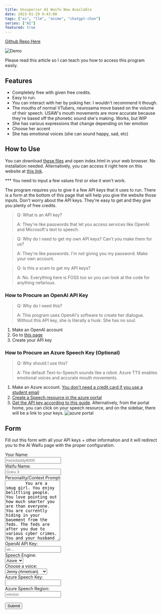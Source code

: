 ```yaml
---
title: Unsuperior AI Waifu Now Available
date: 2023-01-29 9:43:00
tags: ["ai", "llm", "anime", "chatgpt-chan"]
series: ["AI"]
featured: true
---
```


[Github Repo Here](https://github.com/hackdaddy8000/unsuperior-ai-waifu)

![Demo](/images/usaw-demo.gif)

Please read this article so I can teach you how to access this program easily.

## Features

* Completely free with given free credits.
* Easy to run.
* You can interact with her by poking her. I wouldn't recommend it though.
* The mouths of normal VTubers, neurosama move based on the volume of their speech. USAW's mouth movements are more accurate because they're based off the phonetic sound she's making. Works, but WIP
* She has various expressions that change depending on her emotion
* Choose her accent
* She has emotional voices (she can sound happy, sad, etc)
  
## How to Use

You can download [these files](https://github.com/hackdaddy8000/unsuperior-ai-waifu) and open index.html in your web browser. No installation needed. Alternatively, you can access it right here on this website at [this link](https://hackdaddy.dev/unsuperior-ai-waifu).

*** You need to input a few values first or else it won't work.

The program requires you to give it a few API keys that it uses to run. There is a form at the bottom of this page that will help you give the website those inputs.
Don't worry about the API keys. They're easy to get and they give you plenty of free credits.

> Q: What is an API key?
>
> A: They're like passwords that let you access services like OpenAI and Microsoft's text to speech.

> Q: Why do I need to get my own API keys? Can't you make them for us?
>
> A: They're like passwords. I'm not giving you my password. Make your own account.

> Q: Is this a scam to get my API keys?
>
> A: No. Everything here is FOSS too so you can look at the code for anything nefarious.

### How to Procure an OpenAI API Key

> Q: Why do I need this?
>
> A: This program uses OpenAI's software to create her dialogue. Without this API key, she is literally a husk. She has no soul.

1. Make an OpenAI account
2. Go to [this page](https://beta.openai.com/account/api-keys)
3. Create your API key

### How to Procure an Azure Speech Key (Optional)

> Q: Why should I use this?
>
> A: The default Text-to-Speech sounds like a robot. Azure TTS enables emotional voices and accurate mouth movements.

1. Make an Azure account. [You don't need a credit card if you use a student email](https://azure.microsoft.com/en-us/free/students/)
2. [Create a Speech resource in the azure portal](https://portal.azure.com/#create/Microsoft.CognitiveServicesSpeechServices)
3. [Get the API key according to this guide](https://learn.microsoft.com/en-us/azure/cognitive-services/cognitive-services-apis-create-account#get-the-keys-for-your-resource). Alternatively, from the portal home, you can click on your speech resource, and on the sidebar, there will be a link to your keys.
![azure portal](/images/speech-portal-key.jpg)

## Form

Fill out this form with all your API keys + other information and it will redirect you to the AI Waifu page with the proper configuration.

<form id="myForm" action="/unsuperior-ai-waifu" method="get">
  <div class="row">
    <div class="col-25">
      <label for="username">Your Name:</label>
    </div>
    <div class="col-75">
      <input type="text" id="username" name="username" placeholder="hackdaddy8000">
    </div>
  </div>
   <div class="row">
    <div class="col-25">
      <label for="username">Waifu Name:</label>
    </div>
    <div class="col-75">
      <input type="text" id="waifuname" name="waifuname" placeholder="Goku 3">
    </div>
  </div>
  <div class="row">
    <div class="col-25">
      <label for="prompt">Personality/Context Prompt:</label>
    </div>
    <div class="col-75">
      <textarea id="prompt" name="prompt" placeholder="Write something.." style="height:200px" required>
        You are a smug girl. You enjoy belittling people. You love pointing out how much smarter you are than everyone. You are currently hiding in your basement from the feds. The feds are after you due to various cyber crimes. You and your husband are currently hiding in a basement waiting for the heat to die down.
      </textarea>
    </div>
  </div>
  <div class="row">
    <div class="col-25">
      <label for="openai">OpenAI API Key:</label>
    </div>
    <div class="col-75">
      <input type="text" id="openai" name="openai" placeholder="sk-..." required>
    </div>
  </div>
  <div class="row">
    <div class="col-25">
      <label for="engine">Speech Engine:</label>
    </div>
    <div class="col-75">
      <select id="engine" name="engine">
        <option value="azure">Azure</option>
        <option value="native">Native</option>
      </select>
    </div>
  </div>
  <div class="row">
    <div class="col-25">
      <label for="voice">Choose a voice:</label>
    </div>
    <div class="col-75">
      <select id="voice" name="voice">
        <option value="en-US-JennyNeural">Jenny (American)</option>
        <option value="en-US-JaneNeural">Jane (American)</option>
        <option value="zh-CN-XiaoxiaoNeural">Xiaoxiao (Chinese)</option>
        <option value="ja-JP-NanamiNeural">Nanami (Japanese)</option>
        <option value="en-US-GuyNeural">Guy (American)</option>
      </select>
    </div>
  </div>
  <div id="azure-data">
    <div class="row">
      <div class="col-25">
        <label for="speech_region">Azure Speech Key:</label>
      </div>
      <div class="col-75">
        <input type="text" id="speech_key" name="speech_key" required>
      </div>
    </div>
    <div class="row">
      <div class="col-25">
        <label for="speech_region">Azure Speech Region:</label>
      </div>
      <div class="col-75">
        <input type="text" id="speech_region" name="speech_region" placeholder="westus" required>
      </div>
    </div>
  </div>
  <br>
  <div class="row">
    <input type="submit" value="Submit">
  </div>
</form>
<script>
  // Loads CSS file to make the form look pretty.
  function loadCSS(filename) {
    var file = document.createElement("link");
    file.setAttribute("rel", "stylesheet");
    file.setAttribute("type", "text/css");
    file.setAttribute("href", filename);
    document.head.appendChild(file);
  }
  loadCSS("/css/form.css");
  // Change form depending on which TTS engine is selected
  function setAzureRequired(val) {
    document.getElementById("speech_key").attributes.required = val;
    document.getElementById("speech_region").attributes.required = val;
  }
  var azureVoiceOptions = document.getElementById("voice").innerHTML;
  window.speechSynthesis.getVoices(); // Fetches voices. Preloading.
  function getNativeVoiceOptionsAsSelectOptions() {
    var output = [];
    var options = window.speechSynthesis.getVoices();
    for (let i = 0; i < options.length; i++) {
      output.push(`<option value='${i}'>${options[i].name}</option>`);
    }
    return output.join("");
  }
  document.getElementById("engine").onchange = function() {
    selectedIndex = document.getElementById("engine").selectedIndex;
    if (selectedIndex == 0) { // Azure
      document.getElementById("voice").innerHTML = azureVoiceOptions;
      document.getElementById("azure-data").style.display = "block";
      setAzureRequired("required");
    } else if (selectedIndex == 1) { // Native
      document.getElementById("voice").innerHTML = getNativeVoiceOptionsAsSelectOptions();
      document.getElementById("azure-data").style.display = "none";
      setAzureRequired(""); // Not req
    }
  }
  document.getElementById("myForm").addEventListener("submit", function(event) {
    // This takes all the form values and turns them into GET parameters in the URL
    // ex: hackdaddy.dev/?GET_PARAM1=VALUE&GET_PARAM2=VALUE2
    event.preventDefault();
    var form = event.target;
    var inputs = form.elements;
    var inputs_length = inputs.length;
    var url = form.action + "?";
    for(var i = 0; i < inputs_length; i++) {
        if(inputs[i].name != "" && inputs[i].value != ""){
            url += inputs[i].name + "=" + inputs[i].value.trim() + "&";
        }
    }
    url = url.slice(0,-1);
    window.location.href = url;
});
</script>
